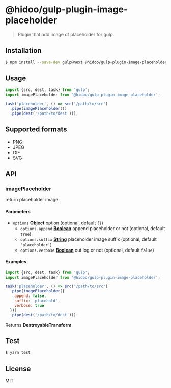 # @hidoo/gulp-plugin-image-placeholder

> Plugin that add image of placeholder for gulp.

## Installation

```sh
$ npm install --save-dev gulp@next @hidoo/gulp-plugin-image-placeholder
```

## Usage

```js
import {src, dest, task} from 'gulp';
import imagePlaceholder from '@hidoo/gulp-plugin-image-placeholder';

task('placeholder', () => src('/path/to/src')
  .pipe(imagePlaceholder())
  .pipe(dest('/path/to/dest')));
```

## Supported formats

-   PNG
-   JPEG
-   GIF
-   SVG

## API

<!-- Generated by documentation.js. Update this documentation by updating the source code. -->

### imagePlaceholder

return placeholder image.

#### Parameters

-   `options` **[Object](https://developer.mozilla.org/docs/Web/JavaScript/Reference/Global_Objects/Object)** option (optional, default `{}`)
    -   `options.append` **[Boolean](https://developer.mozilla.org/docs/Web/JavaScript/Reference/Global_Objects/Boolean)** append placeholder or not (optional, default `true`)
    -   `options.suffix` **[String](https://developer.mozilla.org/docs/Web/JavaScript/Reference/Global_Objects/String)** placeholder image suffix (optional, default `'placeholder'`)
    -   `options.verbose` **[Boolean](https://developer.mozilla.org/docs/Web/JavaScript/Reference/Global_Objects/Boolean)** out log or not (optional, default `false`)

#### Examples

```javascript
import {src, dest, task} from 'gulp';
import imagePlaceholder from '@hidoo/gulp-plugin-image-placeholder';

task('placeholder', () => src('/path/to/src')
  .pipe(imagePlaceholder({
    append: false,
    suffix: 'placehold',
    verbose: true
  }))
  .pipe(dest('/path/to/dest'))):
```

Returns **DestroyableTransform** 

## Test

```sh
$ yarn test
```

## License

MIT
